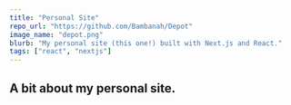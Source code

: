```yaml
---
title: "Personal Site"
repo_url: "https://github.com/Bambanah/Depot"
image_name: "depot.png"
blurb: "My personal site (this one!) built with Next.js and React."
tags: ["react", "nextjs"]
---
```


## A bit about my personal site.

